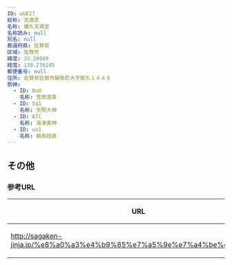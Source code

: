 ```yaml
---
ID: wUEI7
総称: 天満宮
名称: 蠣久天満宮
名称読み: null
別名: null
都道府県: 佐賀県
区域: 佐賀市
緯度: 33.28949
経度: 130.276245
郵便番号: null
住所: 佐賀県佐賀市鍋島町大字蛎久１４４８
祭神:
  - ID: 0uU
    名称: 菅原道真
  - ID: Sq1
    名称: 天照大神
  - ID: A7C
    名称: 海津美神
  - ID: uo1
    名称: 鍋島経直
---
```


## その他

### 参考URL

| URL                                                                    | 説明   |
| ---------------------------------------------------------------------- | ------ |
| http://sagaken-jinja.jp/%e8%a0%a3%e4%b9%85%e7%a5%9e%e7%a4%be%e3%80%80/ | 神社庁 |
